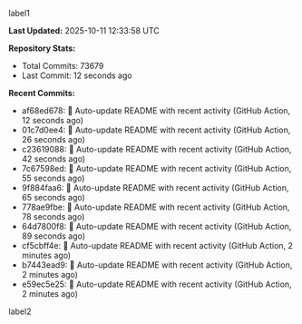 
label1 
<!-- ACTIVITY_START -->
**Last Updated:** 2025-10-11 12:33:58 UTC

**Repository Stats:**
- Total Commits: 73679
- Last Commit: 12 seconds ago

**Recent Commits:**
- af68ed678: 🤖 Auto-update README with recent activity (GitHub Action, 12 seconds ago)
- 01c7d0ee4: 🤖 Auto-update README with recent activity (GitHub Action, 26 seconds ago)
- c23619088: 🤖 Auto-update README with recent activity (GitHub Action, 42 seconds ago)
- 7c67598ed: 🤖 Auto-update README with recent activity (GitHub Action, 55 seconds ago)
- 9f884faa6: 🤖 Auto-update README with recent activity (GitHub Action, 65 seconds ago)
- 778ae9fbe: 🤖 Auto-update README with recent activity (GitHub Action, 78 seconds ago)
- 64d7800f8: 🤖 Auto-update README with recent activity (GitHub Action, 89 seconds ago)
- cf5cbff4e: 🤖 Auto-update README with recent activity (GitHub Action, 2 minutes ago)
- b7443ead9: 🤖 Auto-update README with recent activity (GitHub Action, 2 minutes ago)
- e59ec5e25: 🤖 Auto-update README with recent activity (GitHub Action, 2 minutes ago)
<!-- ACTIVITY_END -->

label2
